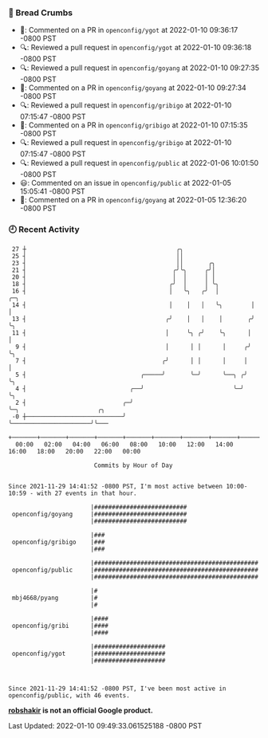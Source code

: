 ### 🍞 Bread Crumbs

 * 💬: Commented on a PR in  `openconfig/ygot` at 2022-01-10 09:36:17 -0800 PST
 * 🔍: Reviewed a pull request in  `openconfig/ygot` at 2022-01-10 09:36:18 -0800 PST
 * 🔍: Reviewed a pull request in  `openconfig/goyang` at 2022-01-10 09:27:35 -0800 PST
 * 💬: Commented on a PR in  `openconfig/goyang` at 2022-01-10 09:27:34 -0800 PST
 * 🔍: Reviewed a pull request in  `openconfig/gribigo` at 2022-01-10 07:15:47 -0800 PST
 * 💬: Commented on a PR in  `openconfig/gribigo` at 2022-01-10 07:15:35 -0800 PST
 * 🔍: Reviewed a pull request in  `openconfig/gribigo` at 2022-01-10 07:15:47 -0800 PST
 * 🔍: Reviewed a pull request in  `openconfig/public` at 2022-01-06 10:01:50 -0800 PST
 * 😃: Commented on an issue in `openconfig/public` at 2022-01-05 15:05:41 -0800 PST
 * 💬: Commented on a PR in  `openconfig/goyang` at 2022-01-05 12:36:20 -0800 PST

### 🕘 Recent Activity
```
 27 ┼                                          ╭╮
 25 ┤                                          ││
 23 ┤                                          ││       ╭╮
 21 ┤                                         ╭╯╰╮     ╭╯│
 20 ┤                                         │  │     │ │
 18 ┤                                        ╭╯  │     │ ╰╮
 16 ┤                                        │   ╰╮   ╭╯  │         ╭─╮
 14 ┤                                        │    │   │   ╰╮        │ │
 13 ┤                                       ╭╯    │   │    │       ╭╯ ╰╮
 11 ┤                                       │     ╰╮ ╭╯    ╰╮      │   │
  9 ┤                                       │      │ │      │     ╭╯   ╰╮
  7 ┤                                      ╭╯      │ │      │     │     │
  5 ┤                                ╭─────╯       ╰─╯      ╰──╮ ╭╯     ╰╮
  4 ┤                             ╭──╯                         ╰─╯       ╰╮
  2 ┤                           ╭─╯                                       ╰─╮                      ╭╮
 -0 ┼───────────────────────────╯                                           ╰──────────────────────╯╰───
    +───────+───────+───────+───────+───────+───────+───────+───────+───────+───────+───────+───────+────
  00:00   02:00   04:00   06:00   08:00   10:00   12:00   14:00   16:00   18:00   20:00   22:00   00:00   

						Commits by Hour of Day


Since 2021-11-29 14:41:52 -0800 PST, I'm most active between 10:00-10:59 - with 27 events in that hour.

```



```
                       |##########################
 openconfig/goyang     |##########################
                       |##########################

                       |###
 openconfig/gribigo    |###
                       |###

                       |##############################################
 openconfig/public     |##############################################
                       |##############################################

                       |#
 mbj4668/pyang         |#
                       |#

                       |####
 openconfig/gribi      |####
                       |####

                       |####################
 openconfig/ygot       |####################
                       |####################



Since 2021-11-29 14:41:52 -0800 PST, I've been most active in openconfig/public, with 46 events.

```
**[robshakir](mailto:robjs@google.com) is not an official Google product.**  


Last Updated: 2022-01-10 09:49:33.061525188 -0800 PST

